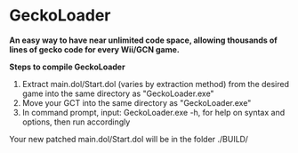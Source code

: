 # GeckoLoader
**An easy way to have near unlimited code space, allowing thousands of lines of gecko code for every Wii/GCN game.**

**Steps to compile GeckoLoader**

   1. Extract main.dol/Start.dol (varies by extraction method) from the desired game into the same directory as "GeckoLoader.exe"
   2. Move your GCT into the same directory as "GeckoLoader.exe"
   3. In command prompt, input: GeckoLoader.exe -h, for help on syntax and options, then run accordingly

Your new patched main.dol/Start.dol will be in the folder ./BUILD/
